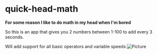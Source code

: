 # quick-head-math

**For some reason I like to do math in my head when I'm bored**

So this is an app that gives you 2 numbers between 1-100 to add every 3 seconds.

Will add support for all basic operators and variable speeds
![Picture](https://github.com/tbednarz/quick-head-math/blob/master/screenshots/screenshot-1.png)

